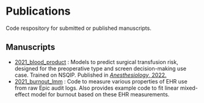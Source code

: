 # Publications
Code respository for submitted or published manuscripts. 

## Manuscripts
- [2021_blood_product](https://github.com/sslou/publications/tree/main/2021_blood_product/) : Models to predict surgical transfusion risk, designed for the preoperative type and screen decision-making use case. Trained on NSQIP. Published in [*Anesthesiology*, 2022.](https://doi.org/10.1097/ALN.0000000000004139)
- [2021_burnout_lmm](https://github.com/sslou/publications/tree/main/2021_burnout_lmm) : Code to measure various properties of EHR use from raw Epic audit logs. Also provides example code to fit linear mixed-effect model for burnout based on these EHR measurements.
